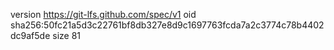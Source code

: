 version https://git-lfs.github.com/spec/v1
oid sha256:50fc21a5d3c22761bf8db327e8d9c1697763fcda7a2c3774c78b4402dc9af5de
size 81
